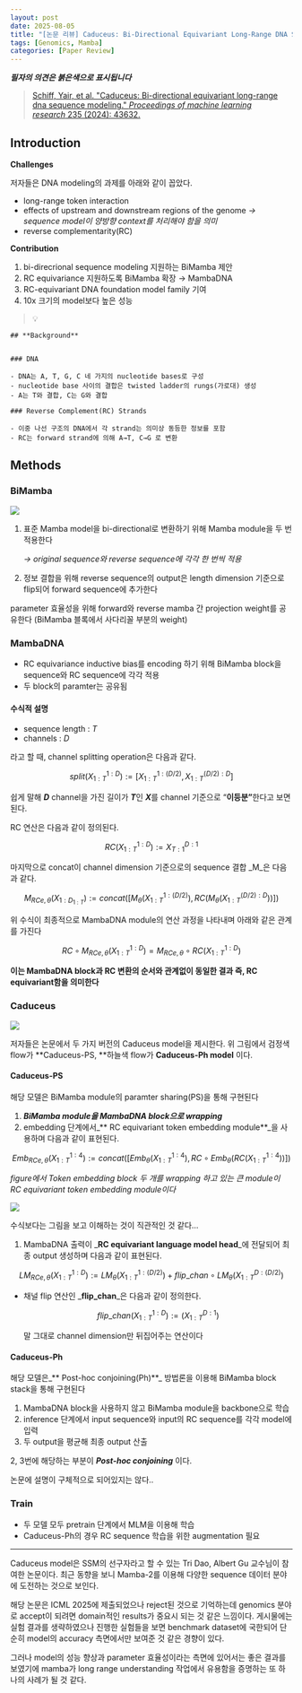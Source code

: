 ```yaml
---
layout: post
date: 2025-08-05
title: "[논문 리뷰] Caduceus: Bi-Directional Equivariant Long-Range DNA Sequence Modeling"
tags: [Genomics, Mamba]
categories: [Paper Review]
---
```


<span class="notion-red">_**필자의 의견은 붉은색으로 표시됩니다**_</span>


> [Schiff, Yair, et al. "Caduceus: Bi-directional equivariant long-range dna sequence modeling." ](https://pmc.ncbi.nlm.nih.gov/articles/PMC12189541/)[_Proceedings of machine learning research_](https://pmc.ncbi.nlm.nih.gov/articles/PMC12189541/)[ 235 (2024): 43632.](https://pmc.ncbi.nlm.nih.gov/articles/PMC12189541/)



## Introduction


**Challenges**


저자들은 DNA modeling의 과제를 아래와 같이 꼽았다.

- long-range token interaction
- effects of upstream and downstream regions of the genome 
_→ sequence model이 양방향 context를 처리해야 함을 의미_
- reverse complementarity(RC)

**Contribution**

1. bi-direcrional sequence modeling 지원하는 BiMamba 제안
1. RC equivariance 지원하도록 BiMamba 확장 → MambaDNA
1. RC-equivariant DNA foundation model family 기여
1. 10x 크기의 model보다 높은 성능

> 💡 


	## **Background**


	### DNA

	- DNA는 A, T, G, C 네 가지의 nucleotide bases로 구성
	- nucleotide base 사이의 결합은 twisted ladder의 rungs(가로대) 생성
	- A는 T와 결합, C는 G와 결합

	### Reverse Complement(RC) Strands

	- 이중 나선 구조의 DNA에서 각 strand는 의미상 동등한 정보를 포함
	- RC는 forward strand에 의해 A→T, C→G 로 변환


## Methods



### BiMamba


![](https://prod-files-secure.s3.us-west-2.amazonaws.com/542b861c-36a8-4051-84e5-8804b6728dba/2c247d59-7815-4980-99f0-8f0d21f445a7/image.png?X-Amz-Algorithm=AWS4-HMAC-SHA256&X-Amz-Content-Sha256=UNSIGNED-PAYLOAD&X-Amz-Credential=ASIAZI2LB466T3LGSAF5%2F20250918%2Fus-west-2%2Fs3%2Faws4_request&X-Amz-Date=20250918T110105Z&X-Amz-Expires=3600&X-Amz-Security-Token=IQoJb3JpZ2luX2VjED4aCXVzLXdlc3QtMiJHMEUCIFY1XEQnQJ%2FknmCN59w0Cfkk6MYQfEbdGhri2IncEa%2FyAiEAsAh1Y7hbXZibIeCu7HNkyitCLKNn3XbyF%2F1Kyzp7uQYqiAQIt%2F%2F%2F%2F%2F%2F%2F%2F%2F%2F%2FARAAGgw2Mzc0MjMxODM4MDUiDJcd9IqbRicts9ACtyrcA4POhz8ZMc1%2FROJovMySjMgOf0NdJ%2F6gdmghV%2FJoAUuvuz3yuIjL6m0puzPTgFsJaxd0V6Gj%2FsNMEwblVYQbmWCFDPDIfwHnS2%2BdwEKKhY6%2B0md8o7MuY6GuDHuCzQDP%2FLjZoCTbULNYN6gQ%2B%2Fu01Q45AeNNPdXAQ9loNneydpYsZHSfRm5BbEWyUJDfk9qusvVoX8Y4Nv7BOqdyR7qAcRHToEU0XVZlsBEN1P8jcJs5WRiPLubHPWFRv6hqYjOtFEuSb7eAvhmaBOqRdreih2hdV5TM8gnYMkgxoGuj1JXqmIsWn5DnmsC459MomdKGI9itcWdFB4B8DJ7UYN6fG%2FxMYlUKvGVW%2BwwolxkkDo58Q6YCxtpCLvV6zw%2Ff%2B7%2BQsP6YIXDvYtzibcIyrIOIiKZWH2qiwFykgtSsnq%2BJum5S3DFqkzBTB%2FIIfxjUorEVJl5Atjur9ZQ09JuMYL83zklBdr8ZyfZaEh6IwY7sHZbcniBcahQ29SoSRx6UUq5aA0%2BMtAFUGf9p3qhGZesgJHW2gtLsj21quj4bFR9TSnhf1J%2BjFUXzdard%2FkdtuJ50MyvvAzfChgd5XJ6yN3AyC%2BmWLmxgJsjASYrAjGnf6CzgQNsoyDmPwRTdVrGnML%2B%2BrsYGOqUBZHOAZ1q2DYiRqxosNswqdil318S8ZyXaEC9aCIXnZy7QZjUggE7OeNduVJSGGwuzzqhR1kf2XdXQ7fHF6Zw1S4MjAlNcPamiakGUiYQUAptopXdfumvGfMIalM11X%2BibwEUC9CkHJUTiklizlf9Dtwoe7oNH5oas4cHCdB9eYCBHXEXGtFY7wKg12TqG4dyggkA7BRZ9VR962ibcynKyoNeIc%2F81&X-Amz-Signature=994fc75e7bf4104bfedc8145f97bdba284277fcefa5e11a36748359416c8fa02&X-Amz-SignedHeaders=host&x-amz-checksum-mode=ENABLED&x-id=GetObject)

1. 표준 Mamba model을 bi-directional로 변환하기 위해 Mamba module을 두 번 적용한다

	_→ original sequence와 reverse sequence에 각각 한 번씩 적용_

1. 정보 결합을 위해 reverse sequence의 output은 length dimension 기준으로 flip되어 forward sequence에 추가한다

parameter 효율성을 위해 forward와 reverse mamba 간 projection weight를 공유한다 (BiMamba 블록에서 사다리꼴 부분의 weight)



### MambaDNA

- RC equivariance inductive bias를 encoding 하기 위해 BiMamba block을 sequence와 RC sequence에 각각 적용
- 두 block의 paramter는 공유됨


#### 수식적 설명

- sequence length : _T_
- channels : _D_

라고 할 때,  channel splitting operation은 다음과 같다.


$$
split(X^{1:D}_{1:T}):=[X^{1:(D/2)}_{1:T},X^{(D/2):D}_{1:T}]
$$


<span class="notion-red">쉽게 말해 </span><span class="notion-red">_**D**_</span><span class="notion-red"> channel을 가진 길이가 </span><span class="notion-red">_**T**_</span><span class="notion-red">인 </span><span class="notion-red">_**X**_</span><span class="notion-red">를 channel 기준으로 “</span><span class="notion-red">**이등분”**</span><span class="notion-red">한다고 보면 된다.</span>


RC 연산은 다음과 같이 정의된다.


$$
RC(X^{1:D}_{1:T}):=X^{D:1}_{T:1}
$$


마지막으로 concat이 channel dimension 기준으로의 sequence 결합 _M_은 다음과 같다.


$$
M_{RCe,\theta}(X_{1:D_{1:T}}):=concat([M_{\theta}(X^{1:(D/2)}_{1:T}),RC(M_{\theta}(X^{(D/2):D}_{1:T}))])
$$


위 수식이 최종적으로 MambaDNA module의 연산 과정을 나타내며 아래와 같은 관계를 가진다


$$
RC\circ M_{RCe,\theta}(X^{1:D}_{1:T}) = M_{RCe,\theta} \circ RC(X^{1:D}_{1:T})
$$


**이는 MambaDNA block과 RC 변환의 순서와 관계없이 동일한 결과 즉, RC equivariant함을 의미한다**



### Caduceus


![](https://prod-files-secure.s3.us-west-2.amazonaws.com/542b861c-36a8-4051-84e5-8804b6728dba/f94a60d7-8145-473b-aef9-7c68d3ec604a/image.png?X-Amz-Algorithm=AWS4-HMAC-SHA256&X-Amz-Content-Sha256=UNSIGNED-PAYLOAD&X-Amz-Credential=ASIAZI2LB466T3LGSAF5%2F20250918%2Fus-west-2%2Fs3%2Faws4_request&X-Amz-Date=20250918T110105Z&X-Amz-Expires=3600&X-Amz-Security-Token=IQoJb3JpZ2luX2VjED4aCXVzLXdlc3QtMiJHMEUCIFY1XEQnQJ%2FknmCN59w0Cfkk6MYQfEbdGhri2IncEa%2FyAiEAsAh1Y7hbXZibIeCu7HNkyitCLKNn3XbyF%2F1Kyzp7uQYqiAQIt%2F%2F%2F%2F%2F%2F%2F%2F%2F%2F%2FARAAGgw2Mzc0MjMxODM4MDUiDJcd9IqbRicts9ACtyrcA4POhz8ZMc1%2FROJovMySjMgOf0NdJ%2F6gdmghV%2FJoAUuvuz3yuIjL6m0puzPTgFsJaxd0V6Gj%2FsNMEwblVYQbmWCFDPDIfwHnS2%2BdwEKKhY6%2B0md8o7MuY6GuDHuCzQDP%2FLjZoCTbULNYN6gQ%2B%2Fu01Q45AeNNPdXAQ9loNneydpYsZHSfRm5BbEWyUJDfk9qusvVoX8Y4Nv7BOqdyR7qAcRHToEU0XVZlsBEN1P8jcJs5WRiPLubHPWFRv6hqYjOtFEuSb7eAvhmaBOqRdreih2hdV5TM8gnYMkgxoGuj1JXqmIsWn5DnmsC459MomdKGI9itcWdFB4B8DJ7UYN6fG%2FxMYlUKvGVW%2BwwolxkkDo58Q6YCxtpCLvV6zw%2Ff%2B7%2BQsP6YIXDvYtzibcIyrIOIiKZWH2qiwFykgtSsnq%2BJum5S3DFqkzBTB%2FIIfxjUorEVJl5Atjur9ZQ09JuMYL83zklBdr8ZyfZaEh6IwY7sHZbcniBcahQ29SoSRx6UUq5aA0%2BMtAFUGf9p3qhGZesgJHW2gtLsj21quj4bFR9TSnhf1J%2BjFUXzdard%2FkdtuJ50MyvvAzfChgd5XJ6yN3AyC%2BmWLmxgJsjASYrAjGnf6CzgQNsoyDmPwRTdVrGnML%2B%2BrsYGOqUBZHOAZ1q2DYiRqxosNswqdil318S8ZyXaEC9aCIXnZy7QZjUggE7OeNduVJSGGwuzzqhR1kf2XdXQ7fHF6Zw1S4MjAlNcPamiakGUiYQUAptopXdfumvGfMIalM11X%2BibwEUC9CkHJUTiklizlf9Dtwoe7oNH5oas4cHCdB9eYCBHXEXGtFY7wKg12TqG4dyggkA7BRZ9VR962ibcynKyoNeIc%2F81&X-Amz-Signature=987960e0b831eb32de26a60c1ce9f301794e927684614d0ebc4fcec16fa39bad&X-Amz-SignedHeaders=host&x-amz-checksum-mode=ENABLED&x-id=GetObject)


저자들은 논문에서 두 가지 버전의 Caduceus model을 제시한다. 위 그림에서 검정색 flow가 **Caduceus-PS, **하늘색 flow가 **Caduceus-Ph model** 이다.



#### Caduceus-PS


해당 모델은 BiMamba module의 paramter sharing(PS)을 통해 구현된다

1. _**BiMamba module을 MambaDNA block으로 wrapping**_
1. embedding 단계에서_** RC equivariant token embedding module**_을 사용하며 다음과 같이 표현된다.

$$
Emb_{RCe,\theta}(X^{1:4}_{1:T}):=concat([Emb_{\theta}(X^{1:4}_{1:T}),RC \circ Emb_{\theta}(RC(X^{1:4}_{1:T}))])
$$


_figure에서 Token embedding block 두 개를 wrapping 하고 있는 큰 module이 RC equivariant token embedding module이다_


![](https://prod-files-secure.s3.us-west-2.amazonaws.com/542b861c-36a8-4051-84e5-8804b6728dba/b175e4da-71eb-4e91-8c23-a06dabe673c9/image.png?X-Amz-Algorithm=AWS4-HMAC-SHA256&X-Amz-Content-Sha256=UNSIGNED-PAYLOAD&X-Amz-Credential=ASIAZI2LB466T3LGSAF5%2F20250918%2Fus-west-2%2Fs3%2Faws4_request&X-Amz-Date=20250918T110105Z&X-Amz-Expires=3600&X-Amz-Security-Token=IQoJb3JpZ2luX2VjED4aCXVzLXdlc3QtMiJHMEUCIFY1XEQnQJ%2FknmCN59w0Cfkk6MYQfEbdGhri2IncEa%2FyAiEAsAh1Y7hbXZibIeCu7HNkyitCLKNn3XbyF%2F1Kyzp7uQYqiAQIt%2F%2F%2F%2F%2F%2F%2F%2F%2F%2F%2FARAAGgw2Mzc0MjMxODM4MDUiDJcd9IqbRicts9ACtyrcA4POhz8ZMc1%2FROJovMySjMgOf0NdJ%2F6gdmghV%2FJoAUuvuz3yuIjL6m0puzPTgFsJaxd0V6Gj%2FsNMEwblVYQbmWCFDPDIfwHnS2%2BdwEKKhY6%2B0md8o7MuY6GuDHuCzQDP%2FLjZoCTbULNYN6gQ%2B%2Fu01Q45AeNNPdXAQ9loNneydpYsZHSfRm5BbEWyUJDfk9qusvVoX8Y4Nv7BOqdyR7qAcRHToEU0XVZlsBEN1P8jcJs5WRiPLubHPWFRv6hqYjOtFEuSb7eAvhmaBOqRdreih2hdV5TM8gnYMkgxoGuj1JXqmIsWn5DnmsC459MomdKGI9itcWdFB4B8DJ7UYN6fG%2FxMYlUKvGVW%2BwwolxkkDo58Q6YCxtpCLvV6zw%2Ff%2B7%2BQsP6YIXDvYtzibcIyrIOIiKZWH2qiwFykgtSsnq%2BJum5S3DFqkzBTB%2FIIfxjUorEVJl5Atjur9ZQ09JuMYL83zklBdr8ZyfZaEh6IwY7sHZbcniBcahQ29SoSRx6UUq5aA0%2BMtAFUGf9p3qhGZesgJHW2gtLsj21quj4bFR9TSnhf1J%2BjFUXzdard%2FkdtuJ50MyvvAzfChgd5XJ6yN3AyC%2BmWLmxgJsjASYrAjGnf6CzgQNsoyDmPwRTdVrGnML%2B%2BrsYGOqUBZHOAZ1q2DYiRqxosNswqdil318S8ZyXaEC9aCIXnZy7QZjUggE7OeNduVJSGGwuzzqhR1kf2XdXQ7fHF6Zw1S4MjAlNcPamiakGUiYQUAptopXdfumvGfMIalM11X%2BibwEUC9CkHJUTiklizlf9Dtwoe7oNH5oas4cHCdB9eYCBHXEXGtFY7wKg12TqG4dyggkA7BRZ9VR962ibcynKyoNeIc%2F81&X-Amz-Signature=50c8bba72c6660077c36705c422b8066e49a0863608652305b9317f567fcb349&X-Amz-SignedHeaders=host&x-amz-checksum-mode=ENABLED&x-id=GetObject)


<span class="notion-red">수식보다는 그림을 보고 이해하는 것이 직관적인 것 같다…</span>

1. MambaDNA 출력이 _**RC equivariant language model head**_에 전달되어 최종 output 생성하며 다음과 같이 표현된다.

$$
LM_{RCe,\theta}(X^{1:D}_{1:T}):= LM_{\theta}(X^{1:(D/2)}_{1:T})+flip\_chan\circ LM_{\theta}(X^{D:(D/2)}_{1:T})
$$

- 채널 flip 연산인 _**flip\_chan**_은 다음과 같이 정의한다.

	$$
	flip\_chan(X^{1:D}_{1:T}):=(X^{D:1}_{1:T})
	$$


	말 그대로 channel dimension만 뒤집어주는 연산이다



#### Caduceus-Ph


해당 모델은_** Post-hoc conjoining(Ph)**_ 방법론을 이용해 BiMamba block stack을 통해 구현된다

1. MambaDNA block을 사용하지 않고 BiMamba module을 backbone으로 학습
1. inference 단계에서 input sequence와 input의 RC sequence를 각각 model에 입력
1. 두 output을 평균해 최종 output 산출

2, 3번에 해당하는 부분이 _**Post-hoc conjoining**_ 이다.


<span class="notion-red">논문에 설명이 구체적으로 되어있지는 않다..</span>



### Train

- 두 모델 모두 pretrain 단계에서 MLM을 이용해 학습
- Caduceus-Ph의 경우 RC sequence 학습을 위한 augmentation 필요

---


<span class="notion-red">Caduceus model은 SSM의 선구자라고 할 수 있는 Tri Dao, Albert Gu 교수님이 참여한 논문이다. 최근 동향을 보니 Mamba-2를 이용해 다양한 sequence 데이터 분야에 도전하는 것으로 보인다.</span>


<span class="notion-red">해당 논문은 ICML 2025에 제출되었으나 reject된 것으로 기억하는데 genomics 분야로 accept이 되려면 domain적인 results가 중요시 되는 것 같은 느낌이다. 게시물에는 실험 결과를 생략하였으나 진행한 실험들을 보면 benchmark dataset에 국한되어 단순히 model의 accuracy 측면에서만 보여준 것 같은 경향이 있다.</span>


<span class="notion-red">그러나 model의 성능 향상과 parameter 효율성이라는 측면에 있어서는 좋은 결과를 보였기에 mamba가 long range understanding 작업에서 유용함을 증명하는 또 하나의 사례가 될 것 같다.</span>

